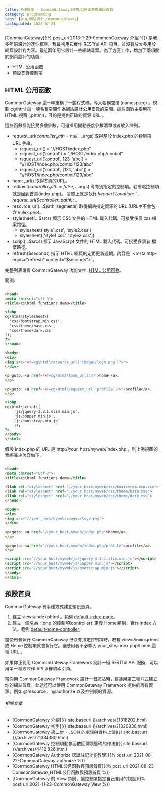 ```yaml
---
title: PHP框架 - CommonGateway HTML公用函數與預設首頁
category: programming
tags: [php,網站設計,common-gateway]
lastupdated: 2024-07-21
---
```


[CommonGateway]({% post_url 2013-1-29-CommonGateway 介紹 %}) 是我多年前設計的迷你框架。我最初用它實作 RESTful API 項目，並沒有放太多用於網頁設計的內容。最近兩年用它設計一些網站專案。為了方便工作，增加了兩項關於網頁設計的功能:

* HTML 公用函數
* 預設首頁控制項

<!--more-->

## HTML 公用函數

CommonGateway 這一年重構了一些程式碼，導入名稱空間 (namespace) 。規劃 cg\html 這一塊名稱空間作為網站設計公用函數的空間。這些函數主要用在 HTML 視圖 (.phtml)，目的是提供正確的資源 URL 。

這些函數都能接受多個參數，可選擇用變動長度參數清單或者放入陣列。

* request_url($controller_path = null, ...$args)
  取得基於 index.php 的控制項 URL 字串。
  * request_url() = "//HOST/index.php"
  * request_url('control') = "//HOST/index.php/control"
  * request_url('control', 123, 'abc') = "//HOST/index.php/control/123/abc"
  * request_url('control', [123, 'abc']) = "//HOST/index.php/control/123/abc"
* home_url()
  取得首頁的URL。
* redirect($controller_path = false, ...$args)
  導向到指定的控制項。若省略控制項就是回到首頁(index.php)。
  實際上就是執行 *header('Location: ' . request_url($controller_path));* 。
* resource_url(...$path_segments)
  取得網站指定資源的 URL (URL中不會包含 index.php)。
* stylesheet(...$srcs)
  顯示 CSS 文件的 HTML 載入代碼。可接受多個 css 檔案路徑。
  * stylesheet('style1.css', 'style2.css')
  * stylesheet(['style1.css', 'style2.css'])
* script(...$srcs)
  顯示 JavaScript 文件的 HTML 載入代碼。可接受多個 js 檔案路徑。
* refresh($seconds)
  指示 HTML 網頁的定期更新週期。內容是 `<meta http-equiv="refresh" content="$seconds">`。

完整列表請看 CommonGateway 功能文件: [HTML 公用函數](https://github.com/shirock/common-gateway-framework/blob/main/doc/cg-html-functions.md)。

範例:

~~~html

<head>
<meta charset="utf-8">
<title>cg\html functions demo</title>

<?php
cg\html\stylesheet([
  'css/bootstrap.min.css',
  'css/theme/base.css',
  'css/theme/dark.css'
]);
?>
</head>

<body>
<div>
<img src="<?=cg\html\resource_url('images/logo.png')?>">
</div>

<p>goto: <a href="<?=cg\html\home_url()?>">home</a>.
</p>

<p>goto: <a href="<?=cg\html\request_url('profile')?>">profile</a>.
</p>

<?php
cg\html\script([
    'js/jquery-3.3.1.slim.min.js',
    'js/popper.min.js',
    'js/bootstrap.min.js'
    ]);
?>
</body>
</html>

~~~

假設 index.php 的 URL 是 http://your_host/myweb/index.php ，則上例視圖的實際產出內容如下:

~~~html

<head>
<meta charset="utf-8">
<title>cg\html functions demo</title>

<link rel="stylesheet" href="//your_host/myweb/css/bootstrap.min.css">
<link rel="stylesheet" href="//your_host/myweb/css/theme/base.css">
<link rel="stylesheet" href="//your_host/myweb/css/theme/dark.css">
</head>

<body>
<div>
<img src="//your_host/myweb/images/logo.png">
</div>

<p>goto: <a href="//your_host/myweb/index.php">home</a>.
</p>

<p>goto: <a href="//your_host/myweb/index.php/profile">profile</a>.
</p>

<script src="//your_host/myweb/js/jquery-3.3.1.slim.min.js"></script>
<script src="//your_host/myweb/js/popper.min.js"></script>
<script src="//your_host/myweb/js/bootstrap.min.js"></script>
</body>
</html>

~~~

## 預設首頁

CommonGateway 有兩種方式建立預設首頁。

1. 建立 views/index.phtml 。範例 [default-index-page](https://github.com/shirock/common-gateway-framework/tree/main/demo/default-index-page)。
2. 建立一個名為 Home 的控制項(controller): 定義 Home 類別，實作 index 方法。範例 [default-home-controller](https://github.com/shirock/common-gateway-framework/tree/main/demo/default-home-controller);

當使用者執行 CommonGateway 但沒有指定控制項時，若有 views/index.phtml 或 Home 控制項就會執行它。讓使用者不必輸入 your_site/index.php/home 這種 URL 。

如果你正利用 CommonGateway Framework 設計一組 RESTful API 服務，可以用第一種方式作 API 服務的索引頁。

當你用 CommonGateway Framework 設計一個網站時，建議用第二種方式建立你的網站首頁。此途徑可以使用 CommonGateway Framework 提供的所有資源。例如 @resource 、 @authorize 以及控制項的資源。

###### 相關文章

* [CommonGateway 介紹]({{ site.baseurl }}/archives/21318202.html)
* [CommonGateway 初步]({{ site.baseurl }}/archives/21320836.html)
* [CommonGateway 第二步 - JSON 的處理與資料上傳]({{ site.baseurl }}/archives/21334380.html)
* [CommonGateway 控制項動作函數回傳狀態碼的作法]({{ site.baseurl }}/archives/44121826.html)
* [CommonGateway Authorize 認證註記功能教學]({% post_url 2021-08-22-CommonGateway_authorize %})
* [CommonGateway HTML公用函數與預設首頁]({% post_url 2021-08-23-CommonGateway_HTML公用函數與預設首頁 %})
* [CommonGateway 的 View 類別，讓控制項指定自己要用的視圖]({% post_url 2021-11-23-CommonGateway_View %})
